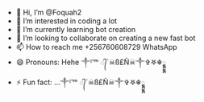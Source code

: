 - 👋 Hi, I’m @Foquah2
- 👀 I’m interested in coding a lot 
- 🌱 I’m currently learning bot creation
- 💞️ I’m looking to collaborate on creating a new fast bot
- 📫 How to reach me +256760608729 WhatsApp
- 😄 Pronouns: Hehe ༒︎ᴵ'ᵐ ᭄`☠︎︎ß£Ñ☠︎︎༒︎✞︎𖤐☬𑲭𑲭
- ⚡ Fun fact: ...༒︎ᴵ'ᵐ ᭄`☠︎︎ß£Ñ☠︎︎༒︎✞︎𖤐☬𑲭𑲭

<!---
Foquah2/Foquah2 is a ✨ special ✨ repository because its `more about bots` (༒︎ᴵ'ᵐ ᭄`☠︎︎ß£Ñ☠︎︎༒︎✞︎𖤐☬𑲭𑲭)
You can click the Preview link to take a look at your changes.
--->
